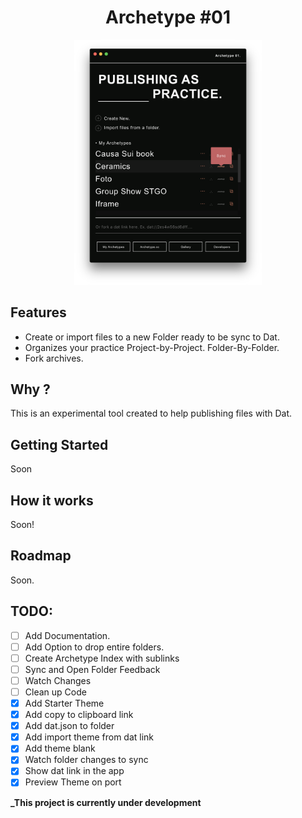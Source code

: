 <h1 align="center">Archetype #01</h1>

<p align="center">
  <img src="./imgs/archetype1.png" alt="Archetype 01" width="300" >
</p>



## Features

- Create or import files to a new Folder ready to be sync to Dat.
- Organizes your practice Project-by-Project. Folder-By-Folder.
- Fork archives.


## Why ?

This is an experimental tool created to help publishing files with Dat.

## Getting Started

Soon


## How it works

Soon!

## Roadmap

Soon.


## TODO:

- [ ] Add Documentation.
- [ ] Add Option to drop entire folders.
- [ ] Create Archetype Index with sublinks
- [ ] Sync and Open Folder Feedback
- [ ] Watch Changes
- [ ] Clean up Code
- [x] Add Starter Theme
- [X] Add copy to clipboard link
- [X] Add dat.json to folder
- [X] Add import theme from dat link
- [X] Add theme blank
- [X] Watch folder changes to sync
- [X] Show dat link in the app
- [X] Preview Theme on port

**_This project is currently under development**
